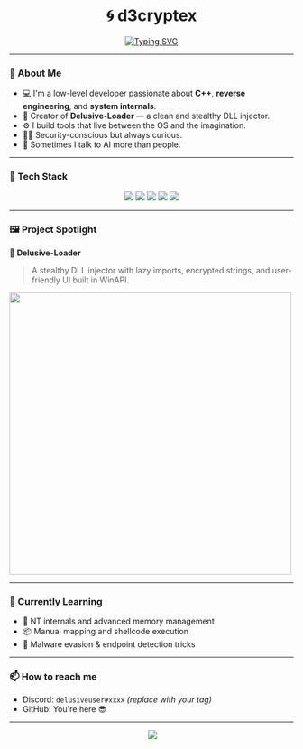 <h1 align="center">🌀 d3cryptex</h1>
<p align="center">
 <a href="https://git.io/typing-svg"><img src="https://readme-typing-svg.demolab.com?font=Unbounded&weight=600&duration=3500&pause=1000&color=5412BB&background=96FDFF00&center=true&width=435&lines=Web+Developer;C%2B%2B+Developer;Reverse+Engineering+Enjoyer;And+like+some+design+%E2%9D%A4%EF%B8%8F" alt="Typing SVG" /></a>
</p>

---

### 🧠 About Me

- 💻 I'm a low-level developer passionate about **C++**, **reverse engineering**, and **system internals**.
- 🧩 Creator of **Delusive-Loader** — a clean and stealthy DLL injector.
- ⚙️ I build tools that live between the OS and the imagination.
- 🕵️‍♂️ Security-conscious but always curious.
- 🤖 Sometimes I talk to AI more than people.

---

### 🧰 Tech Stack

<p align="center">
  <img src="https://img.shields.io/badge/C++-00599C?style=for-the-badge&logo=cplusplus&logoColor=white"/>
  <img src="https://img.shields.io/badge/WinAPI-0078D6?style=for-the-badge&logo=windows&logoColor=white"/>
  <img src="https://img.shields.io/badge/Assembly-6E4C13?style=for-the-badge&logo=protonmail&logoColor=white"/>
  <img src="https://img.shields.io/badge/Visual%20Studio-5C2D91?style=for-the-badge&logo=visualstudio&logoColor=white"/>
  <img src="https://img.shields.io/badge/GitHub-181717?style=for-the-badge&logo=github&logoColor=white"/>
</p>

---

### 🖼️ Project Spotlight

🔹 **Delusive-Loader**  
> A stealthy DLL injector with lazy imports, encrypted strings, and user-friendly UI built in WinAPI.

<img src="https://media.giphy.com/media/v1.Y2lkPTc5MGI3NjExZ3AxdGZrZ2ZreDdoaDA4cHE3NHBxZGwwZmhrdmltMjJ6dzV4c2gyNSZlcD12MV9naWZzX3NlYXJjaCZjdD1n/NKEt9elQ5cR68/giphy.gif" width="500"/>

---

### 🧩 Currently Learning

- 🧪 NT internals and advanced memory management  
- 📦 Manual mapping and shellcode execution  
- 🔐 Malware evasion & endpoint detection tricks  

---

### 📫 How to reach me

- Discord: `delusiveuser#xxxx` *(replace with your tag)*
- GitHub: You're here 😎

---

<p align="center">
  <img src="https://komarev.com/ghpvc/?username=d3cryptex&style=flat-square&color=blue" alt=""/>
  <img src="https://github-readme-stats.vercel.app/api?username=d3cryptex&show_icons=true&hide_border=true&count_private=true&theme=tokyonight"/>
</p>
